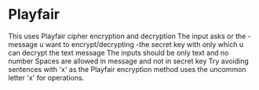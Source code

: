 #     Playfair

This uses Playfair cipher encryption and decryption
The input asks or the -message u want to encrypt/decrypting
                      -the secret key with only which u can decrypt the text message
The inputs should be only text and no number
Spaces are allowed in message and not in secret key
Try avoiding sentences with 'x' as the Playfair encryption method uses the uncommon letter 'x' for operations.
